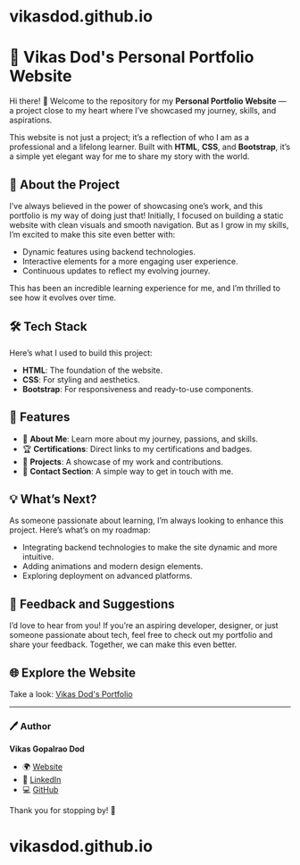 # vikasdod.github.io

# 🌟 Vikas Dod's Personal Portfolio Website

Hi there! 👋 Welcome to the repository for my **Personal Portfolio Website** — a project close to my heart where I’ve showcased my journey, skills, and aspirations. 

This website is not just a project; it’s a reflection of who I am as a professional and a lifelong learner. Built with **HTML**, **CSS**, and **Bootstrap**, it’s a simple yet elegant way for me to share my story with the world.

## 🎯 About the Project

I’ve always believed in the power of showcasing one’s work, and this portfolio is my way of doing just that! Initially, I focused on building a static website with clean visuals and smooth navigation. But as I grow in my skills, I’m excited to make this site even better with:

- Dynamic features using backend technologies.
- Interactive elements for a more engaging user experience.
- Continuous updates to reflect my evolving journey.

This has been an incredible learning experience for me, and I’m thrilled to see how it evolves over time. 

## 🛠️ Tech Stack

Here’s what I used to build this project:

- **HTML**: The foundation of the website.
- **CSS**: For styling and aesthetics.
- **Bootstrap**: For responsiveness and ready-to-use components.

## 🚀 Features

- 📄 **About Me**: Learn more about my journey, passions, and skills.
- 🏆 **Certifications**: Direct links to my certifications and badges.
- 📂 **Projects**: A showcase of my work and contributions.
- 📧 **Contact Section**: A simple way to get in touch with me.

## 💡 What’s Next?

As someone passionate about learning, I’m always looking to enhance this project. Here’s what’s on my roadmap:
- Integrating backend technologies to make the site dynamic and more intuitive.
- Adding animations and modern design elements.
- Exploring deployment on advanced platforms.

## 🙏 Feedback and Suggestions

I’d love to hear from you! If you’re an aspiring developer, designer, or just someone passionate about tech, feel free to check out my portfolio and share your feedback. Together, we can make this even better.

## 🌐 Explore the Website

Take a look: [Vikas Dod's Portfolio]([https://yourportfolio.link](https://vikasdod.github.io/))

---

### 🖊️ Author

**Vikas Gopalrao Dod**  
- 🌍 [Website](https://vikasdod.in/](https://vikasdod.github.io/))  
- 💼 [LinkedIn](https://www.linkedin.com/in/dodvikas/)  
- 💻 [GitHub](https://github.com/vikasdod)  

Thank you for stopping by! 🚀
# vikasdod.github.io
